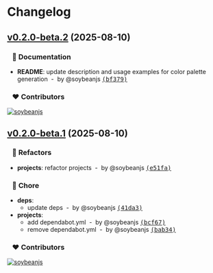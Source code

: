 # Changelog


## [v0.2.0-beta.2](https://github.com/soybeanjs/color-palette/compare/v0.2.0-beta.1...v0.2.0-beta.2) (2025-08-10)

### &nbsp;&nbsp;&nbsp;📖 Documentation

- **README**: update description and usage examples for color palette generation &nbsp;-&nbsp; by @soybeanjs [<samp>(bf379)</samp>](https://github.com/soybeanjs/color-palette/commit/bf37961)

### &nbsp;&nbsp;&nbsp;❤️ Contributors

[![soybeanjs](https://github.com/soybeanjs.png?size=48)](https://github.com/soybeanjs)&nbsp;&nbsp;

## [v0.2.0-beta.1](https://github.com/soybeanjs/color-palette/compare/v0.1.1...v0.2.0-beta.1) (2025-08-10)

### &nbsp;&nbsp;&nbsp;💅 Refactors

- **projects**: refactor projects &nbsp;-&nbsp; by @soybeanjs [<samp>(e51fa)</samp>](https://github.com/soybeanjs/color-palette/commit/e51fa3e)

### &nbsp;&nbsp;&nbsp;🏡 Chore

- **deps**:
  - update deps &nbsp;-&nbsp; by @soybeanjs [<samp>(41da3)</samp>](https://github.com/soybeanjs/color-palette/commit/41da31b)
- **projects**:
  - add dependabot.yml &nbsp;-&nbsp; by @soybeanjs [<samp>(bcf67)</samp>](https://github.com/soybeanjs/color-palette/commit/bcf676f)
  - remove dependabot.yml &nbsp;-&nbsp; by @soybeanjs [<samp>(bab34)</samp>](https://github.com/soybeanjs/color-palette/commit/bab34aa)

### &nbsp;&nbsp;&nbsp;❤️ Contributors

[![soybeanjs](https://github.com/soybeanjs.png?size=48)](https://github.com/soybeanjs)&nbsp;&nbsp;

